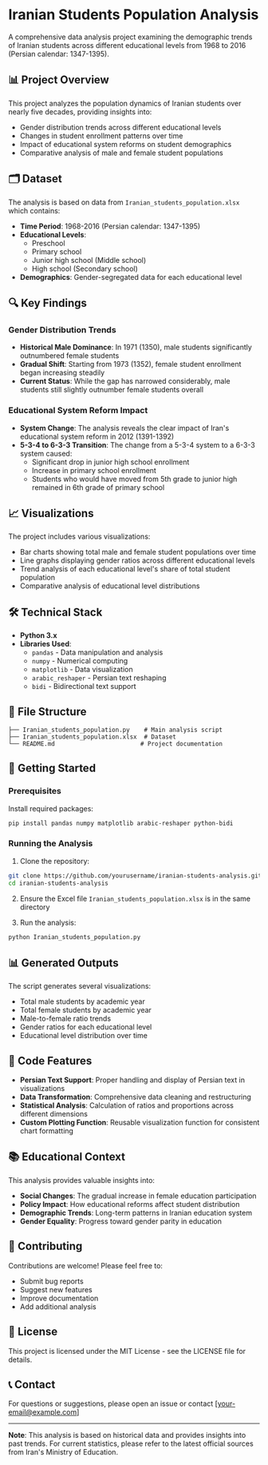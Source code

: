 # Iranian Students Population Analysis

A comprehensive data analysis project examining the demographic trends of Iranian students across different educational levels from 1968 to 2016 (Persian calendar: 1347-1395).

## 📊 Project Overview

This project analyzes the population dynamics of Iranian students over nearly five decades, providing insights into:
- Gender distribution trends across different educational levels
- Changes in student enrollment patterns over time
- Impact of educational system reforms on student demographics
- Comparative analysis of male and female student populations

## 🗂️ Dataset

The analysis is based on data from `Iranian_students_population.xlsx` which contains:
- **Time Period**: 1968-2016 (Persian calendar: 1347-1395)
- **Educational Levels**: 
  - Preschool
  - Primary school
  - Junior high school (Middle school)
  - High school (Secondary school)
- **Demographics**: Gender-segregated data for each educational level

## 🔍 Key Findings

### Gender Distribution Trends
- **Historical Male Dominance**: In 1971 (1350), male students significantly outnumbered female students
- **Gradual Shift**: Starting from 1973 (1352), female student enrollment began increasing steadily
- **Current Status**: While the gap has narrowed considerably, male students still slightly outnumber female students overall

### Educational System Reform Impact
- **System Change**: The analysis reveals the clear impact of Iran's educational system reform in 2012 (1391-1392)
- **5-3-4 to 6-3-3 Transition**: The change from a 5-3-4 system to a 6-3-3 system caused:
  - Significant drop in junior high school enrollment
  - Increase in primary school enrollment
  - Students who would have moved from 5th grade to junior high remained in 6th grade of primary school

## 📈 Visualizations

The project includes various visualizations:
- Bar charts showing total male and female student populations over time
- Line graphs displaying gender ratios across different educational levels
- Trend analysis of each educational level's share of total student population
- Comparative analysis of educational level distributions

## 🛠️ Technical Stack

- **Python 3.x**
- **Libraries Used**:
  - `pandas` - Data manipulation and analysis
  - `numpy` - Numerical computing
  - `matplotlib` - Data visualization
  - `arabic_reshaper` - Persian text reshaping
  - `bidi` - Bidirectional text support

## 📁 File Structure

```
├── Iranian_students_population.py    # Main analysis script
├── Iranian_students_population.xlsx  # Dataset
└── README.md                        # Project documentation
```

## 🚀 Getting Started

### Prerequisites

Install required packages:
```bash
pip install pandas numpy matplotlib arabic-reshaper python-bidi
```

### Running the Analysis

1. Clone the repository:
```bash
git clone https://github.com/yourusername/iranian-students-analysis.git
cd iranian-students-analysis
```

2. Ensure the Excel file `Iranian_students_population.xlsx` is in the same directory

3. Run the analysis:
```bash
python Iranian_students_population.py
```

## 📊 Generated Outputs

The script generates several visualizations:
- Total male students by academic year
- Total female students by academic year
- Male-to-female ratio trends
- Gender ratios for each educational level
- Educational level distribution over time

## 🔧 Code Features

- **Persian Text Support**: Proper handling and display of Persian text in visualizations
- **Data Transformation**: Comprehensive data cleaning and restructuring
- **Statistical Analysis**: Calculation of ratios and proportions across different dimensions
- **Custom Plotting Function**: Reusable visualization function for consistent chart formatting

## 📚 Educational Context

This analysis provides valuable insights into:
- **Social Changes**: The gradual increase in female education participation
- **Policy Impact**: How educational reforms affect student distribution
- **Demographic Trends**: Long-term patterns in Iranian education system
- **Gender Equality**: Progress toward gender parity in education

## 🤝 Contributing

Contributions are welcome! Please feel free to:
- Submit bug reports
- Suggest new features
- Improve documentation
- Add additional analysis

## 📄 License

This project is licensed under the MIT License - see the LICENSE file for details.

## 📞 Contact

For questions or suggestions, please open an issue or contact [your-email@example.com]

---

**Note**: This analysis is based on historical data and provides insights into past trends. For current statistics, please refer to the latest official sources from Iran's Ministry of Education.
